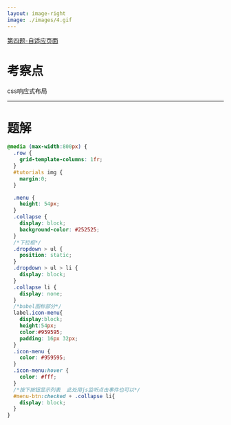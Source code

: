 ```yaml
---
layout: image-right
image: ./images/4.gif
---
```


[第四题-自适应页面](https://www.lanqiao.cn/problems/5136/learning/)

# 考察点

css响应式布局

---

# 题解

<div class="h-5/6 overflow-auto">

``` css
@media (max-width:800px) {
  .row {
    grid-template-columns: 1fr;
  }
  #tutorials img {
    margin:0;
  }

  .menu {
    height: 54px;
  }
  .collapse {
    display: block;
    background-color: #252525;
  }
  /*下拉框*/
  .dropdown > ul {
    position: static;
  }
  .dropdown > ul > li {
    display: block;
  }
  .collapse li {
    display: none;
  }
  /*babel图标部分*/
  label.icon-menu{
    display:block;
    height:54px;
    color:#959595;
    padding: 16px 32px; 
  }
  .icon-menu {
    color: #959595;
  }
  .icon-menu:hover {
    color: #fff;
  }
  /*按下按钮显示列表  此处用js监听点击事件也可以*/
  #menu-btn:checked + .collapse li{
    display: block;
  }
}
```

</div>

